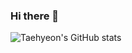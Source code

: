 ### Hi there 👋

<!--
**whxogus215/whxogus215** is a ✨ _special_ ✨ repository because its `README.md` (this file) appears on your GitHub profile.

Here are some ideas to get you started:

- 🔭 I’m currently working on ...
- 🌱 I’m currently learning ...
- 👯 I’m looking to collaborate on ...
- 🤔 I’m looking for help with ...
- 💬 Ask me about ...
- 📫 How to reach me: ...
- 😄 Pronouns: ...
- ⚡ Fun fact: ...
-->

![Taehyeon's GitHub stats](https://github-readme-stats.vercel.app/api?username=whxogus215&show_icons=true&theme=nightowl)

